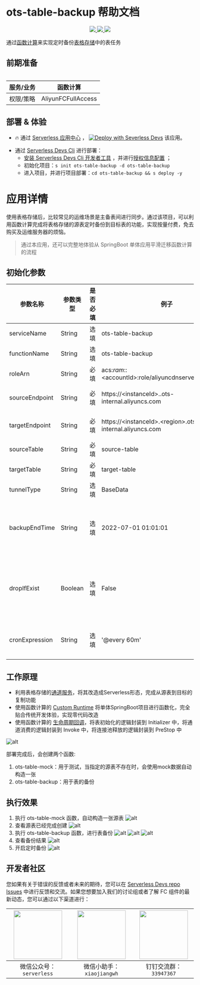# ots-table-backup 帮助文档

<p align="center" class="flex justify-center">
    <a href="https://www.serverless-devs.com" class="ml-1">
    <img src="http://editor.devsapp.cn/icon?package=ots-table-backup&type=packageType">
  </a>
  <a href="http://www.devsapp.cn/details.html?name=ots-table-backup" class="ml-1">
    <img src="http://editor.devsapp.cn/icon?package=ots-table-backup&type=packageVersion">
  </a>
  <a href="http://www.devsapp.cn/details.html?name=ots-table-backup" class="ml-1">
    <img src="http://editor.devsapp.cn/icon?package=ots-table-backup&type=packageDownload">
  </a>
</p>

<description>

通过[函数计算](https://www.aliyun.com/product/fc?spm=5176.19720258.J_3207526240.111.28b52c4aqlAUqO)来实现定时备份[表格存储](https://www.aliyun.com/product/ots?spm=5176.137990.J_3207526240.34.2e9b1608VLksvP)中的表任务

</description>

<table>

## 前期准备
| 服务/业务 | 函数计算           |
| --------- | ------------------ |
| 权限/策略 | AliyunFCFullAccess |

</table>

<codepre id="codepre">

</codepre>

<deploy>

## 部署 & 体验

<appcenter>

- :fire: 通过 [Serverless 应用中心](https://fcnext.console.aliyun.com/applications/create?template=ots-table-backup) ，
[![Deploy with Severless Devs](https://img.alicdn.com/imgextra/i1/O1CN01w5RFbX1v45s8TIXPz_!!6000000006118-55-tps-95-28.svg)](https://fcnext.console.aliyun.com/applications/create?template=ots-table-backup)  该应用。 

</appcenter>

- 通过 [Serverless Devs Cli](https://www.serverless-devs.com/serverless-devs/install) 进行部署：
    - [安装 Serverless Devs Cli 开发者工具](https://www.serverless-devs.com/serverless-devs/install) ，并进行[授权信息配置](https://www.serverless-devs.com/fc/config) ；
    - 初始化项目：`s init ots-table-backup -d ots-table-backup`   
    - 进入项目，并进行项目部署：`cd ots-table-backup && s deploy -y`

</deploy>

<appdetail id="flushContent">

# 应用详情

使用表格存储后，比较常见的运维场景是主备表间进行同步。通过该项目，可以利用函数计算完成将表格存储的源表定时备份到目标表的功能，实现按量付费，免去购买及运维服务器的烦恼。

>通过本应用，还可以完整地体验从 SpringBoot 单体应用平滑迁移函数计算的流程

## 初始化参数
| 参数名称       | 参数类型 | 是否必填 | 例子                                                      | 参数含义                                                                                               |
| -------------- | -------- | -------- | --------------------------------------------------------- | ------------------------------------------------------------------------------------------------------ |
| serviceName    | String   | 选填     | ots-table-backup                                          | 函数服务名称名                                                                                         |
| functionName   | String   | 选填     | ots-table-backup                                          | 函数名称                                                                                               |
| roleArn        | String   | 必填     | acs:*ram*::\<accountId>:role/aliyuncdnserverlessdevsrole  | 函数执行角色                                                                                           |
| sourceEndpoint | String   | 必填     | https://\<instanceId>.<region>.ots-internal.aliyuncs.com  | 源表所在实例endpoint                                                                                   |
| targetEndpoint | String   | 必填     | https://\<instanceId>.\<region>.ots-internal.aliyuncs.com | 目标表所在实例endpoint                                                                                 |
| sourceTable    | String   | 必填     | source-table                                              | 源表名名                                                                                               |
| targetTable    | String   | 必填     | target-table                                              | 目标表名名                                                                                             |
| tunnelType     | String   | 选填     | BaseData                                                  | [通道类型](https://help.aliyun.com/document_detail/102489.html)                                        |
| backupEndTime  | String   | 选填     | 2022-07-01 01:01:01                                       | 使用增量备份时，备份的截止时间，`yyyy-MM-dd HH:mm:ss`                                                  |
| dropIfExist    | Boolean  | 选填     | False                                                     | 目标表存在时是否先删除目标表，保证目标表和源表的完全一致                                               |
| cronExpression | String   | 选填     | '@every 60m'                                              | 定时触发时间，参考 [函数计算](https://help.aliyun.com/document_detail/171746.html#section-gbz-k3r-vum) |

## 工作原理
* 利用表格存储的[通道服务](https://help.aliyun.com/document_detail/102489.html)，将其改造成Serverless形态，完成从源表到目标的复制功能
* 使用函数计算的 [Custom Runtime](https://help.aliyun.com/document_detail/191342.html) 将单体SpringBoot项目进行函数化，完全贴合传统开发体验，实现零代码改造
* 使用函数计算的 [生命周期回调](https://help.aliyun.com/document_detail/425056.html)，将表初始化的逻辑封装到 Initializer 中，将通道消费的逻辑封装到 Invoke 中，将连接池释放的逻辑封装到 PreStop 中

![alt](https://img.alicdn.com/imgextra/i4/O1CN0156mNCE1Ii9WJk11BD_!!6000000000926-2-tps-981-1071.png)


部署完成后，会创建两个函数:
1. ots-table-mock：用于测试，当指定的源表不存在时，会使用mock数据自动构造一张
2. ots-table-backup：用于表的备份


## 执行效果
1. 执行 ots-table-mock 函数，自动构造一张源表
   ![alt](https://img.alicdn.com/imgextra/i4/O1CN01FKrVEI1XcrB9TAgO3_!!6000000002945-2-tps-3742-1146.png)
2. 查看源表已经完成创建
   ![alt](https://img.alicdn.com/imgextra/i1/O1CN01PIsaEW1Kv5wdCc5eH_!!6000000001225-0-tps-3366-1462.jpg)
3. 执行 ots-table-backup 函数，进行表备份
   ![alt](https://img.alicdn.com/imgextra/i1/O1CN017PxSZt1DN1AJ25i0Y_!!6000000000203-2-tps-2514-1436.png)
   ![alt](https://img.alicdn.com/imgextra/i2/O1CN01AtsRg11Yd92dYAs9C_!!6000000003081-0-tps-2548-1308.jpg)
   ![alt](https://img.alicdn.com/imgextra/i3/O1CN01HAbyKW1c1MpsQVk2X_!!6000000003540-2-tps-2490-980.png)
4. 查看备份结果
   ![alt](https://img.alicdn.com/imgextra/i1/O1CN01gonw031w0iacmHKN6_!!6000000006246-0-tps-3406-1546.jpg)
5. 开启定时备份
   ![alt](https://img.alicdn.com/imgextra/i1/O1CN0126uyAJ1x9hyuchxc9_!!6000000006401-0-tps-3794-1000.jpg)

</appdetail>

<devgroup>

## 开发者社区

您如果有关于错误的反馈或者未来的期待，您可以在 [Serverless Devs repo Issues](https://github.com/serverless-devs/serverless-devs/issues) 中进行反馈和交流。如果您想要加入我们的讨论组或者了解 FC 组件的最新动态，您可以通过以下渠道进行：

<p align="center">

| <img src="https://serverless-article-picture.oss-cn-hangzhou.aliyuncs.com/1635407298906_20211028074819117230.png" width="130px" > | <img src="https://serverless-article-picture.oss-cn-hangzhou.aliyuncs.com/1635407044136_20211028074404326599.png" width="130px" > | <img src="https://serverless-article-picture.oss-cn-hangzhou.aliyuncs.com/1635407252200_20211028074732517533.png" width="130px" > |
| --------------------------------------------------------------------------------------------------------------------------------- | --------------------------------------------------------------------------------------------------------------------------------- | --------------------------------------------------------------------------------------------------------------------------------- |
| <center>微信公众号：`serverless`</center>                                                                                         | <center>微信小助手：`xiaojiangwh`</center>                                                                                        | <center>钉钉交流群：`33947367`</center>                                                                                           |

</p>

</devgroup>